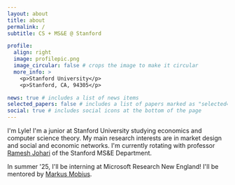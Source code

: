 ```yaml
---
layout: about
title: about
permalink: /
subtitle: CS + MS&E @ Stanford

profile:
  align: right
  image: profilepic.png
  image_circular: false # crops the image to make it circular
  more_info: >
    <p>Stanford University</p>
    <p>Stanford, CA, 94305</p>

news: true # includes a list of news items
selected_papers: false # includes a list of papers marked as "selected={true}"
social: true # includes social icons at the bottom of the page
---
```


I'm Lyle! I'm a junior at Stanford University studying economics and computer science theory. My main research interests are in market design and social and economic networks. I'm currently rotating with professor [Ramesh Johari](https://web.stanford.edu/~rjohari/) of the Stanford MS&E Department.

In summer '25, I'll be interning at Microsoft Research New England! I'll be mentored by [Markus Mobius](https://www.markusmobius.org/).